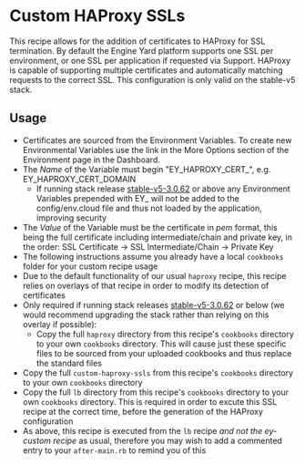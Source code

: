 # Custom HAProxy SSLs

This recipe allows for the addition of certificates to HAProxy for SSL termination. By default the Engine Yard platform supports one SSL per environment, or one SSL per application if requested via Support. HAProxy is capable of supporting multiple certificates and automatically matching requests to the correct SSL. This configuration is only valid on the stable-v5 stack.

## Usage

* Certificates are sourced from the Environment Variables. To create new Environmental Variables use the link in the More Options section of the Environment page in the Dashboard.
* The _Name_ of the Variable must begin "EY_HAPROXY_CERT_", e.g. EY_HAPROXY_CERT_DOMAIN
  * If running stack release [stable-v5-3.0.62](https://support.cloud.engineyard.com/hc/en-us/articles/360034331653-Engine-Yard-Release-Notes-for-August-13th-2019-Stack-V5-) or above any Environment Variables prepended with EY_ will not be added to the config/env.cloud file and thus not loaded by the application, improving security
* The _Value_ of the Variable must be the certificate in _pem_ format, this being the full certificate including intermediate/chain and private key, in the order: SSL Certificate -> SSL Intermediate/Chain -> Private Key
* The following instructions assume you already have a local `cookbooks` folder for your custom recipe usage
* Due to the default functionality of our usual `haproxy` recipe, this recipe relies on overlays of that recipe in order to modify its detection of certificates
* Only required if running stack releases [stable-v5-3.0.62](https://support.cloud.engineyard.com/hc/en-us/articles/360034331653-Engine-Yard-Release-Notes-for-August-13th-2019-Stack-V5-) or below (we would recommend upgrading the stack rather than relying on this overlay if possible):
  * Copy the full `haproxy` directory from this recipe's `cookbooks` directory to your own `cookbooks` directory. This will cause just these specific files to be sourced from your uploaded cookbooks and thus replace the standard files
* Copy the full `custom-haproxy-ssls` from this recipe's `cookbooks` directory to your own `cookbooks` directory
* Copy the full `lb` directory from this recipe's `cookbooks` directory to your own `cookbooks` directory. This is required in order to excute this SSL recipe at the correct time, before the generation of the HAProxy configuration
* As above, this recipe is executed from the `lb` recipe *and not the ey-custom recipe* as usual, therefore you may wish to add a commented entry to your `after-main.rb` to remind you of this
